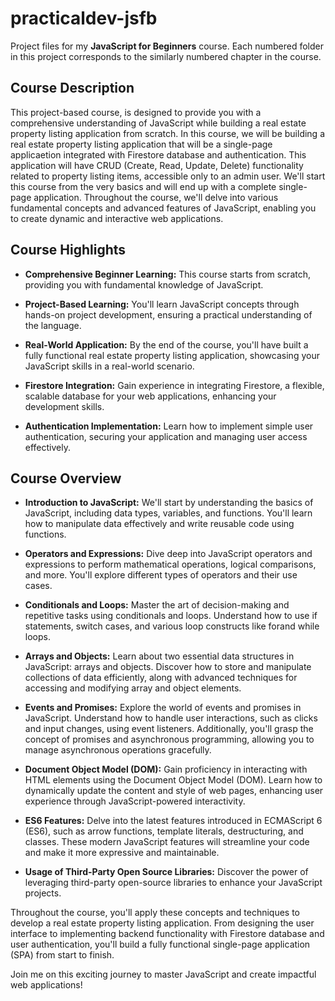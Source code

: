# practicaldev-jsfb

Project files for my **JavaScript for Beginners** course. Each numbered folder in this project corresponds to the similarly numbered chapter in the course.

## Course Description

This project-based course, is designed to provide you with a comprehensive understanding of JavaScript while building a real estate property listing application from scratch. In this course, we will be building a real estate property listing application that will be a single-page applicaetion integrated with Firestore database and authentication. This application will have CRUD (Create, Read, Update, Delete) functionality related to property listing items, accessible only to an admin user. We'll start this course from the very basics and will end up with a complete single-page application. Throughout the course, we'll delve into various fundamental concepts and advanced features of JavaScript, enabling you to create dynamic and interactive web applications.

## Course Highlights

- **Comprehensive Beginner Learning:** This course starts from scratch, providing you with fundamental knowledge of JavaScript.

- **Project-Based Learning:** You'll learn JavaScript concepts through hands-on project development, ensuring a practical understanding of the language.

- **Real-World Application:** By the end of the course, you'll have built a fully functional real estate property listing application, showcasing your JavaScript skills in a real-world scenario.

- **Firestore Integration:** Gain experience in integrating Firestore, a flexible, scalable database for your web applications, enhancing your development skills.

- **Authentication Implementation:** Learn how to implement simple user authentication, securing your application and managing user access effectively.

## Course Overview

- **Introduction to JavaScript:** We'll start by understanding the basics of JavaScript, including data types, variables, and functions. You'll learn how to manipulate data effectively and write reusable code using functions.

- **Operators and Expressions:** Dive deep into JavaScript operators and expressions to perform mathematical operations, logical comparisons, and more. You'll explore different types of operators and their use cases.

- **Conditionals and Loops:** Master the art of decision-making and repetitive tasks using conditionals and loops. Understand how to use if statements, switch cases, and various loop constructs like forand while loops.

- **Arrays and Objects:** Learn about two essential data structures in JavaScript: arrays and objects. Discover how to store and manipulate collections of data efficiently, along with advanced techniques for accessing and modifying array and object elements.

- **Events and Promises:** Explore the world of events and promises in JavaScript. Understand how to handle user interactions, such as clicks and input changes, using event listeners. Additionally, you'll grasp the concept of promises and asynchronous programming, allowing you to manage asynchronous operations gracefully.

- **Document Object Model (DOM):** Gain proficiency in interacting with HTML elements using the Document Object Model (DOM). Learn how to dynamically update the content and style of web pages, enhancing user experience through JavaScript-powered interactivity.

- **ES6 Features:** Delve into the latest features introduced in ECMAScript 6 (ES6), such as arrow functions, template literals, destructuring, and classes. These modern JavaScript features will streamline your code and make it more expressive and maintainable.

- **Usage of Third-Party Open Source Libraries:** Discover the power of leveraging third-party open-source libraries to enhance your JavaScript projects.

Throughout the course, you'll apply these concepts and techniques to develop a real estate property listing application. From designing the user interface to implementing backend functionality with Firestore database and user authentication, you'll build a fully functional single-page application (SPA) from start to finish.

Join me on this exciting journey to master JavaScript and create impactful web applications!
